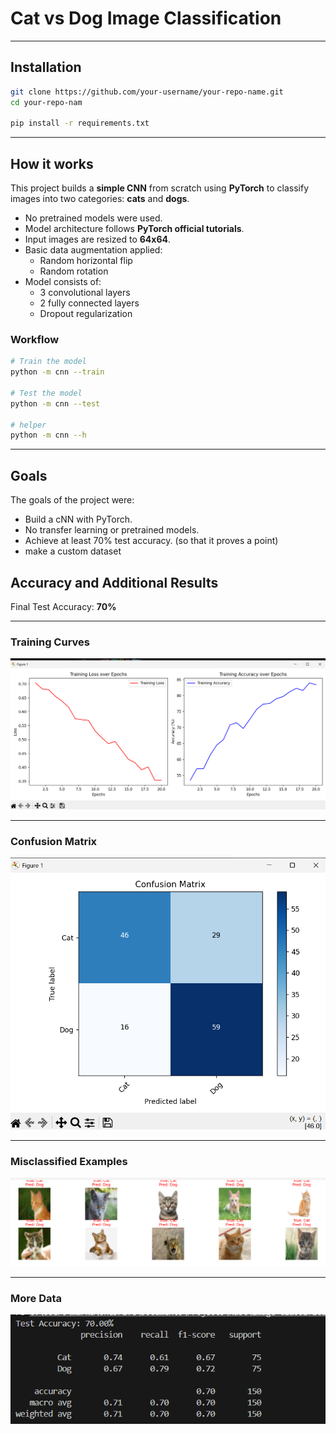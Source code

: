 # Cat vs Dog Image Classification

---

## Installation

```bash
git clone https://github.com/your-username/your-repo-name.git
cd your-repo-nam

pip install -r requirements.txt
```

---

## How it works

This project builds a **simple CNN** from scratch using **PyTorch** to classify images into two categories: **cats** and **dogs**.

- No pretrained models were used.
- Model architecture follows **PyTorch official tutorials**.
- Input images are resized to **64x64**.
- Basic data augmentation applied:
  - Random horizontal flip
  - Random rotation
- Model consists of:
  - 3 convolutional layers
  - 2 fully connected layers
  - Dropout regularization

### Workflow

```bash
# Train the model
python -m cnn --train

# Test the model
python -m cnn --test

# helper
python -m cnn --h
```

---

## Goals

The goals of the project were:

- Build a cNN with PyTorch.
- No transfer learning or pretrained models.
- Achieve at least 70% test accuracy. (so that it proves a point)
- make a custom dataset

## Accuracy and Additional Results

Final Test Accuracy: **70%**

---

### Training Curves

![Training Curves](images/learning_curves.png)

---

### Confusion Matrix

![Confusion Matrix](images/confusion_matrix.png)

---

### Misclassified Examples

![Misclassified Examples](images/misclassified_examples.png)

---

### More Data

![More Data](images/more_data.png)
